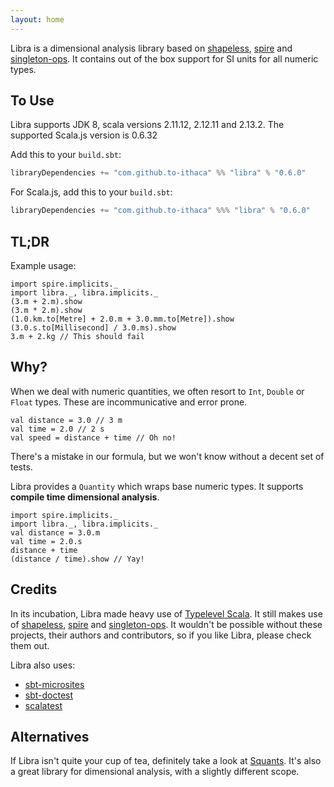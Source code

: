 ```yaml
---
layout: home
---
```


Libra is a dimensional analysis library based on [shapeless](https://github.com/milessabin/shapeless), [spire](https://github.com/non/spire) and [singleton-ops](https://github.com/fthomas/singleton-ops).  It contains out of the box support for SI units for all numeric types.

## To Use

Libra supports JDK 8, scala versions 2.11.12, 2.12.11 and 2.13.2. The supported Scala.js version is 0.6.32

Add this to your `build.sbt`:

```scala
libraryDependencies += "com.github.to-ithaca" %% "libra" % "0.6.0"
```

For Scala.js, add this to your `build.sbt`:

```scala
libraryDependencies += "com.github.to-ithaca" %%% "libra" % "0.6.0"
```

## TL;DR

Example usage:

```tut:nofail:book
import spire.implicits._
import libra._, libra.implicits._
(3.m + 2.m).show
(3.m * 2.m).show
(1.0.km.to[Metre] + 2.0.m + 3.0.mm.to[Metre]).show
(3.0.s.to[Millisecond] / 3.0.ms).show
3.m + 2.kg // This should fail
```

## Why?
When we deal with numeric quantities, we often resort to `Int`, `Double` or `Float` types.
These are incommunicative and error prone.

```tut:book
val distance = 3.0 // 3 m
val time = 2.0 // 2 s
val speed = distance + time // Oh no!
```

There's a mistake in our formula, but we won't know without a decent set of tests.

Libra provides a `Quantity` which wraps base numeric types.  It supports **compile time dimensional analysis**.

```tut:nofail:book
import spire.implicits._
import libra._, libra.implicits._
val distance = 3.0.m
val time = 2.0.s
distance + time
(distance / time).show // Yay!
```

## Credits

In its incubation, Libra made heavy use of [Typelevel Scala](https://github.com/typelevel/scala).  It still makes use of [shapeless](https://github.com/milessabin/shapeless), [spire](https://github.com/non/spire) and [singleton-ops](https://github.com/fthomas/singleton-ops).  It wouldn't be possible without these projects, their authors and contributors, so if you like Libra, please check them out.

Libra also uses:

 - [sbt-microsites](https://github.com/47deg/sbt-microsites)
 - [sbt-doctest](https://github.com/tkawachi/sbt-doctest)
 - [scalatest](https://github.com/scalatest/scalatest)

## Alternatives

If Libra isn't quite your cup of tea, definitely take a look at [Squants](https://github.com/typelevel/squants).  It's also a great library for dimensional analysis, with a slightly different scope.

